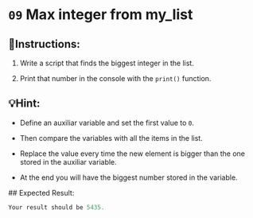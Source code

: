 # `09` Max integer from my_list


## 📝Instructions:

1. Write a script that finds the biggest integer in the list.

2. Print that number in the console with the `print()` function.

## 💡Hint:

- Define an auxiliar variable and set the first value to `0`.

- Then compare the variables with all the items in the list.

- Replace the value every time the new element is bigger than the one stored in the auxiliar variable.

- At the end you will have the biggest number stored in the variable.

## Expected Result:

 ```py
Your result should be 5435.
```
